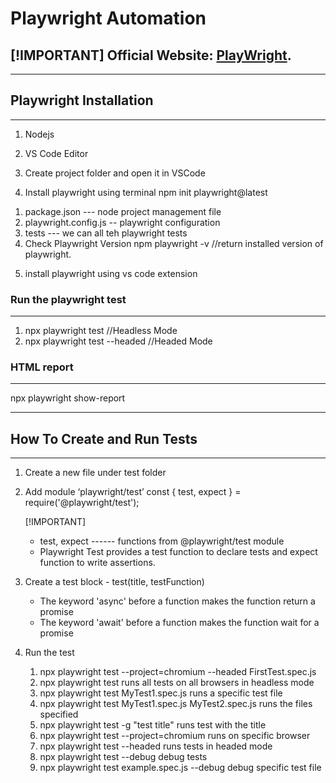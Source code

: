 # Playwright Automation

[!IMPORTANT]
Official Website: [PlayWright](https://playwright.dev/docs/intro).
-----------------  

-----------------------------------------------------------------------------------------
## Playwright Installation
-----------------------------------------------------------------------------------------

1) Nodejs
2) VS Code Editor
3) Create project folder  and  open it in VSCode

4) Install playwright  using terminal
  npm init playwright@latest

  1. package.json  --- node project management file
  2. playwright.config.js  -- playwright configuration
  3. tests --- we can all teh playwright tests
  4. Check Playwright Version
      npm playwright -v   //return installed version of playwright.

5) install playwright using vs code extension

### Run the playwright test
-----------
  1. npx playwright test    //Headless Mode
  2. npx playwright test --headed   //Headed Mode

### HTML report
-------------
  npx playwright show-report


-------------------------------------------------------------------------------------------
## How To Create and Run Tests 
-------------------------------------------------------------------------------------------
1) Create a new file under test folder
2) Add module ‘playwright/test’
    const { test, expect } = require('@playwright/test');
    
    [!IMPORTANT]
    + test, expect  ------ functions from @playwright/test module
    * Playwright Test provides a test function to declare tests and expect function to write assertions.

3) Create a test block - test(title, testFunction)
    + The keyword 'async' before a function makes the function return a promise
    * The keyword 'await' before a function makes the function wait for a promise

4) Run the test
    1) npx playwright test --project=chromium --headed  FirstTest.spec.js
    2) npx playwright test                 runs all tests on all browsers in headless mode
    3) npx playwright test  MyTest1.spec.js            runs a specific test file
    4) npx playwright test  MyTest1.spec.js  MyTest2.spec.js           runs the files specified
    5) npx playwright test -g "test title"             runs test with the title
    6) npx playwright test --project=chromium      runs on specific browser
    7) npx playwright test --headed         runs tests in headed mode
    8) npx playwright test --debug         debug tests
    9) npx playwright test example.spec.js --debug           debug specific test file
